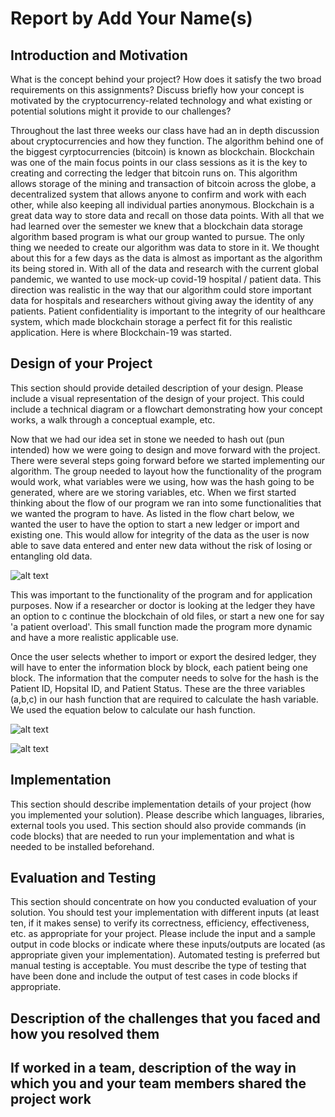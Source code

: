 # Report by Add Your Name(s)

## Introduction and Motivation

What is the concept behind your project? How does it satisfy the two broad requirements on this assignments? Discuss briefly
how your concept is motivated by the cryptocurrency-related technology and what existing or potential solutions might it provide to our challenges?

Throughout the last three weeks our class have had an in depth discussion about cryptocurrencies and how they function. The algorithm behind one of the biggest 
cyrptocurrencies (bitcoin) is known as blockchain. Blockchain was one of the main focus points in our class sessions as it is the key to creating and correcting the 
ledger that bitcoin runs on. This algorithm allows storage of the mining and transaction of bitcoin across the globe, a decentralized system that allows anyone to 
confirm and work with each other, while also keeping all individual parties anonymous. Blockchain is a great data way to store data and recall on those data points. 
With all that we had learned over the semester we knew that a blockchain data storage algorithm based program is what our group wanted to pursue. The only thing we 
needed to create our algorithm was data to store in it. We thought about this for a few days as the data is almost as important as the algorithm its being stored 
in. With all of the data and research with the current global pandemic, we wanted to use mock-up covid-19 hospital / patient data. This direction was realistic in 
the way that our algorithm could store important data for hospitals and researchers without giving away the identity of any patients. Patient confidentiality is 
important to the integrity of our healthcare system, which made blockchain storage a perfect fit for this realistic application. Here is where Blockchain-19 was 
started. 

## Design of your Project

This section should provide detailed description of your design. Please include a visual representation of the design of your project. This could include a technical diagram or a flowchart demonstrating how your concept works, a walk through a conceptual example, etc. 

Now that we had our idea set in stone we needed to hash out (pun intended) how we were going to design and move forward with the project. There were several steps going forward before we started implementing our algorithm. The group needed to layout how the functionality of the program would work, what variables were we using, how was the hash going to be generated, where are we storing variables, etc. When we first started thinking about the flow of our program we ran into some functionalities that we wanted the program to have. As listed in the flow chart below, we wanted the user to have the option to start a new ledger or import and existing one. This would allow for integrity of the data as the user is now able to save data entered and enter new data without the risk of losing or entangling old data. 

![alt text](https://github.com/allegheny-computer-science-390-f2020/project-blockchain19/blob/main/resources/ProgramCycle.png)

This was important to the functionality of the program and for application purposes. Now if a researcher or doctor is looking at the ledger they have an option to c
continue the blockchain of old files, or start a new one for say 'a patient overload'. This small function made the program more dynamic and have a more realistic 
applicable use. 

Once the user selects whether to import or export the desired ledger, they will have to enter the information block by block, each patient being one block. The information that the computer needs to solve for the hash is the Patient ID, Hopsital ID, and Patient Status. These are the three variables (a,b,c) in our hash function that are required to calculate the hash variable. We used the equation below to calculate our hash function. 

![alt text]()

![alt text](https://github.com/allegheny-computer-science-390-f2020/project-blockchain19/blob/main/resources/Chart.png)

## Implementation

This section should describe implementation details of your project (how you implemented your solution). Please describe which languages, libraries, external tools you used. This section should also provide commands (in code blocks) that are needed to run your implementation and what is needed to be installed beforehand. 

## Evaluation and Testing

This section should concentrate on how you conducted evaluation of your solution. You should test your implementation with different inputs (at least ten, if it makes sense) to verify its correctness, efficiency, effectiveness, etc. as appropriate for your project. Please include the input and a sample output in code blocks or indicate where these inputs/outputs are located  (as appropriate given your implementation). Automated testing is preferred but manual testing is acceptable. You must describe the type of testing that have been done and include the output of test cases in code blocks if appropriate.

## Description of the challenges that you faced and how you resolved them

## If worked in a team, description of the way in which you and your team members shared the project work


